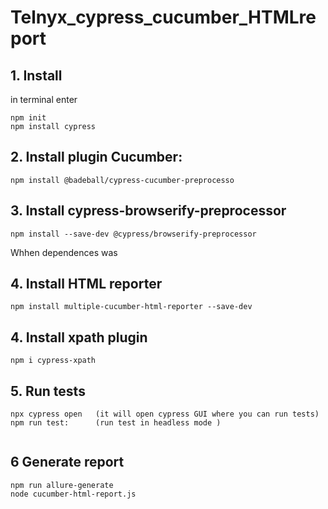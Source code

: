 # Telnyx_cypress_cucumber_HTMLreport


## 1. Install 
in terminal enter
```
npm init
npm install cypress

```
## 2. Install plugin Cucumber:
```
npm install @badeball/cypress-cucumber-preprocesso

```

## 3. Install cypress-browserify-preprocessor<br>
```
npm install --save-dev @cypress/browserify-preprocessor
```
Whhen dependences was 
## 4. Install HTML reporter
```
npm install multiple-cucumber-html-reporter --save-dev

```
## 4. Install xpath plugin
```
npm i cypress-xpath
```
## 5. Run tests
```
npx cypress open   (it will open cypress GUI where you can run tests)  
npm run test:      (run test in headless mode )
   

```


## 6 Generate report
```
npm run allure-generate
node cucumber-html-report.js
```
